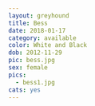 ```yaml
---
layout: greyhound
title: Bess
date: 2018-01-17
category: available
color: White and Black
dob: 2012-11-29
pic: bess.jpg
sex: female
pics:
  - bess1.jpg
cats: yes
---
```


